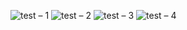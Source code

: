 ![test – 1](https://user-images.githubusercontent.com/25367933/128406073-3c4e12d0-ee87-4ed5-9434-47417f09b688.png)
![test – 2](https://user-images.githubusercontent.com/25367933/128408379-dcc59b60-c0b1-4785-86a5-c87fc8bfe676.png)
![test – 3](https://user-images.githubusercontent.com/25367933/128408543-2ccc9a2d-cf91-4f85-91c3-4f7c6fc7c852.png)
![test – 4](https://user-images.githubusercontent.com/25367933/128460242-dfdfd1fa-cebc-41db-9fbb-4bfda162d5a3.png)
